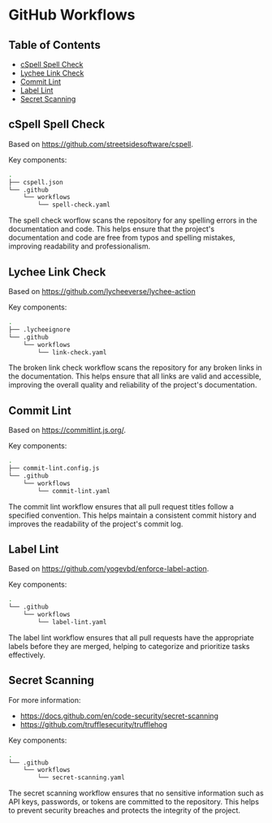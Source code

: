 # GitHub Workflows

## Table of Contents

- [cSpell Spell Check](#cspell-spell-check)
- [Lychee Link Check](#lychee-link-check)
- [Commit Lint](#commit-lint)
- [Label Lint](#label-lint)
- [Secret Scanning](#secret-scanning)

## cSpell Spell Check

Based on <https://github.com/streetsidesoftware/cspell>.

Key components:

```bash
.  
├── cspell.json  
└── .github  
    └── workflows  
        └── spell-check.yaml
```

The spell check worflow scans the repository for any spelling errors in the documentation and code. This helps ensure that the project's documentation and code are free from typos and spelling mistakes, improving readability and professionalism.

## Lychee Link Check

Based on <https://github.com/lycheeverse/lychee-action>

Key components:

```bash
.  
├── .lycheeignore
└── .github  
    └── workflows  
        └── link-check.yaml
```

The broken link check workflow scans the repository for any broken links in the documentation. This helps ensure that all links are valid and accessible, improving the overall quality and reliability of the project's documentation.

## Commit Lint

Based on <https://commitlint.js.org/>.

Key components:

```bash
.  
├── commit-lint.config.js  
└── .github  
    └── workflows  
        └── commit-lint.yaml
```

The commit lint workflow ensures that all pull request titles follow a specified convention. This helps maintain a consistent commit history and improves the readability of the project's commit log.

## Label Lint

Based on <https://github.com/yogevbd/enforce-label-action>.

Key components:

```bash
.  
└── .github  
    └── workflows  
        └── label-lint.yaml
```

The label lint workflow ensures that all pull requests have the appropriate labels before they are merged, helping to categorize and prioritize tasks effectively.

## Secret Scanning

For more information:

- <https://docs.github.com/en/code-security/secret-scanning>
- <https://github.com/trufflesecurity/trufflehog>

Key components:

```bash
.  
└── .github  
    └── workflows  
        └── secret-scanning.yaml
```

The secret scanning workflow ensures that no sensitive information such as API keys, passwords, or tokens are committed to the repository. This helps to prevent security breaches and protects the integrity of the project.
